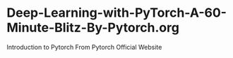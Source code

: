 # Deep-Learning-with-PyTorch-A-60-Minute-Blitz-By-Pytorch.org
Introduction to Pytorch From Pytorch Official Website
